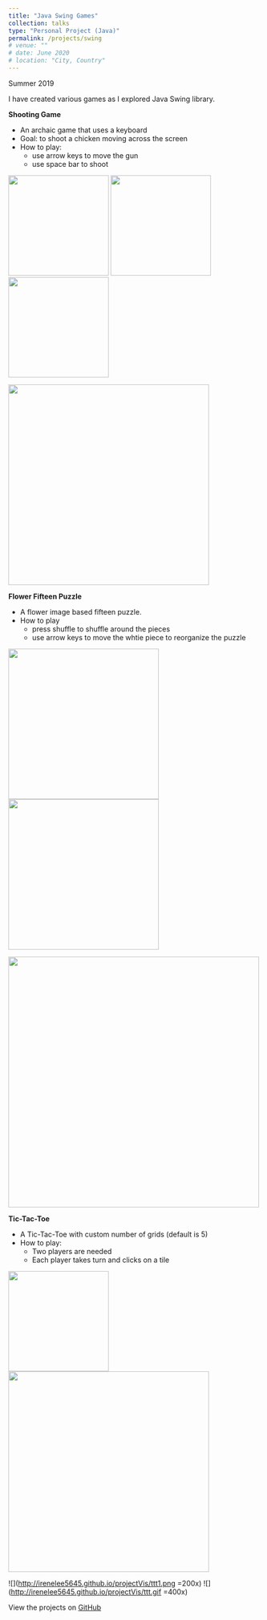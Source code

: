 ```yaml
---
title: "Java Swing Games"
collection: talks
type: "Personal Project (Java)"
permalink: /projects/swing
# venue: ""
# date: June 2020
# location: "City, Country"
---
```

Summer 2019

I have created various games as I explored Java Swing library.

**Shooting Game**
* An archaic game that uses a keyboard
* Goal: to shoot a chicken moving across the screen
* How to play:
    * use arrow keys to move the gun
    * use space bar to shoot

<img src="http://irenelee5645.github.io/projectVis/cc0.png" width="200"> <img src="http://irenelee5645.github.io/projectVis/cc2.png" width="200"> <img src="http://irenelee5645.github.io/projectVis/cc3.png" width="200">

<img src="http://irenelee5645.github.io/projectVis/cc.gif" width="400">



**Flower Fifteen Puzzle**
* A flower image based fifteen puzzle.
* How to play
    * press shuffle to shuffle around the pieces
    * use arrow keys to move the whtie piece to reorganize the puzzle

<img src="http://irenelee5645.github.io/projectVis/5p1.png" width="300"> <img src="http://irenelee5645.github.io/projectVis/5p2.png" width="300"> 

<img src="http://irenelee5645.github.io/projectVis/5p.gif" width="500">

**Tic-Tac-Toe**
* A Tic-Tac-Toe with custom number of grids (default is 5)
* How to play:
    * Two players are needed
    * Each player takes turn and clicks on a tile
<img src="http://irenelee5645.github.io/projectVis/ttt1.png" width="200"> 

<img src="http://irenelee5645.github.io/projectVis/ttt.gif" width="400">

![](http://irenelee5645.github.io/projectVis/ttt1.png =200x)
![](http://irenelee5645.github.io/projectVis/ttt.gif =400x)

View the projects on [GitHub](https://github.com/irenelee5645/Java-Swing-Games/tree/master/Swing%20Games)
